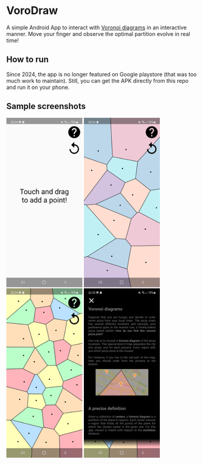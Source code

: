 # VoroDraw

A simple Android App to interact with [Voronoi diagrams](https://en.wikipedia.org/wiki/Voronoi_diagram) in an interactive manner. Move your finger and observe the optimal partition evolve in real time! 

## How to run
Since 2024, the app is no longer featured on Google playstore (that was too much work to maintain). Still, you can get the APK directly from this repo and run it on your phone.

## Sample screenshots

<img src="screenshots/screenshot1.jpg" alt="drawing" width="200"/>
<img src="screenshots/screenshot2.jpg" alt="drawing" width="200"/>
<img src="screenshots/screenshot3.jpg" alt="drawing" width="200"/>
<img src="screenshots/screenshot4.jpg" alt="drawing" width="200"/>
